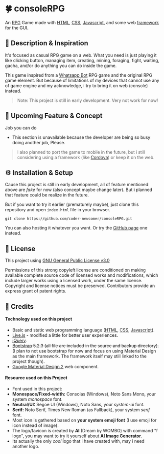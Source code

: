 # 🍀 consoleRPG

An [RPG](https://wikipedia.org/wiki/RPG "Role-playing game (RPG)") Game made with [HTML](https://wikipedia.org/wiki/HTML "Hypertext Markup Language"), [CSS](https://wikipedia.org/wiki/CSS "Cascading Style Sheet"), [Javascript](https://id.wikipedia.org/wiki/JavaScript "Javascript"), and some web [framework](#technology-used-on-this-project "See below") for the GUI.

## 📄 Description & Inspiration

It's focused as casual RPG game on a web. What you need is just playing it like clicking button, managing item, creating, mining, foraging, fight, waiting, gacha, and/or do anything you can do inside the game.

This game inspired from a [Whatsapp Bot](# "Source Needed!") RPG game and the original RPG game element. But because of limitations of my devices that cannot use any of game engine and my acknowledge, i try to bring it on web (console) instead.

>Note: This project is still in early development. Very not work for now!

## 💠 Upcoming Feature & Concept

 Job you can do

- This section is unavailable because the developer are being so busy doing another job, Please.

>I also planned to port the game to mobile in the future, but i still considering using a framework (like [Cordova](https://cordova.apache.org/)) or keep it on the web.

## ⚙️ Installation & Setup

Cause this project is still in early development, all of feature mentioned above are *fake* for now (also concept maybe change later). But i planned that feature could be realize in the future.

But if you want to try it earlier (prematurely maybe), just clone this repository and open `index.html` file in your browser.

    git clone https://github.com/coder-newcomer/consoleRPG.git

You can also hosting it whatever you want. Or try the [GitHub page](https://coder-newcomer.github.io/consoleRPG/) one instead.

## 📜 License

This project using [GNU General Public License v3.0](blob/main/LICENSE "GNU General Public License v3.0")

Permissions of this strong copyleft license are conditioned on making available complete source code of licensed works and modifications, which include larger works using a licensed work, under the same license. Copyright and license notices must be preserved. Contributors provide an express grant of patent rights.

## 🚩 Credits

#### Technology used on this project

- Basic and static web programming language ([HTML](https://wikipedia.org/wiki/HTML "Hypertext Markup Language"), [CSS](https://wikipedia.org/wiki/CSS "Cascading Style Sheet"), [Javascript](https://id.wikipedia.org/wiki/JavaScript "Javascript")).
- [Live.js](http://livejs.com/ "Live.js") - modified a little for better user experiences.
- [jQuery](https://jquery.com/ "jQuery").
- ~~[Bootstrap](https://getbootstrap.com/ "Bootstrap") 5.2.3 (all file are included in the source and backup directory).~~
(I plan to not use bootstrap for now and focus on using Material Design as the main framework. The framework itself may still linked to the project though).
- [Google Material Design 2](https://m2.material.io/ "Google Material Design 2") web component.

#### Resource used on this Project

- Font used in this project:
- **Monospace/Fixed-width:** Consolas (Windows), Noto Sans Mono, your system *monospace* font.
- **Neutral/UI:** Segoe UI (Windows), Noto Sans, your *system-ui* font.
- **Serif:** Noto Serif, Times New Roman (as Fallback), your system *serif* font.
- Most icon is gathered based on **your system emoji font** (I use emoji for icon instead of image).
- The logo/favicon is created by **AI** (Dream by WOMBO) with command "f logo", you may want to try it yourself about **[AI Image Generator](http://google.com/search?q=AI+Image+Generator)**.
- Its actually the only *cool* logo that i have created with, may i need another logo.
